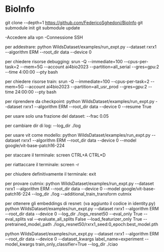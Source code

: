 # BioInfo

git clone --depth=1 https://github.com/FedericoSghedoni/BioInfo
git submodule init
git submodule update

-Accedere alla vpn
-Connessione SSH

per addestrare:
python WildsDataset/examples/run_expt.py --dataset rxrx1 --algorithm ERM --root_dir data --device 0

per chiedere risorse debugging:
srun -Q --immediate=100 --cpus-per-task=2 --mem=5G --account ai4bio2023 --partition=all_serial --gres=gpu:2 --time 4:00:00 --pty bash

per chiedere risorse train:
srun -Q --immediate=100 --cpus-per-task=2 --mem=5G --account ai4bio2023 --partition=all_usr_prod --gres=gpu:2 --time 24:00:00 --pty bash

per riprendere da checkpoint:
python WildsDataset/examples/run_expt.py --dataset rxrx1 --algorithm ERM --root_dir data --device 0 --resume True

per usare solo una frazione del dataset:
--frac 0.05

per cambiare dir di log:
--log_dir ./log

per usare vit come modello:
python WildsDataset/examples/run_expt.py --dataset rxrx1 --algorithm ERM --root_dir data --device 0 --model google/vit-base-patch16-224

per staccare il terminale:
screen
CTRL+A CTRL*D

per riattaccare il terminale:
screen -r

per chiudere definitivamente il terminale:
exit

per provare cutmix:
python WildsDataset/examples/run_expt.py --dataset rxrx1 --algorithm ERM --root_dir data --device 0 --model google/vit-base-patch16-224 --log_dir ./log --additional_train_transform cutmix

per ottenere gli embeddings di resnet: (va aggiunto il codice in identity.py)
python WildsDataset/examples/run_expt.py --dataset rxrx1 --algorithm ERM --root_dir data --device 0 --log_dir ./logs_resnet50 --eval_only True --eval_splits val --evaluate_all_splits False --load_featurizer_only True --pretrained_model_path ./logs_resnet50/rxrx1_seed:0_epoch:best_model.pth


python WildsDataset/examples/run_expt.py --dataset rxrx1 --algorithm ERM --root_dir data --device 0 --dataset_kwargs label_name=experiment --model_kwargs train_only_classifier=True --log_dir ./ciao
